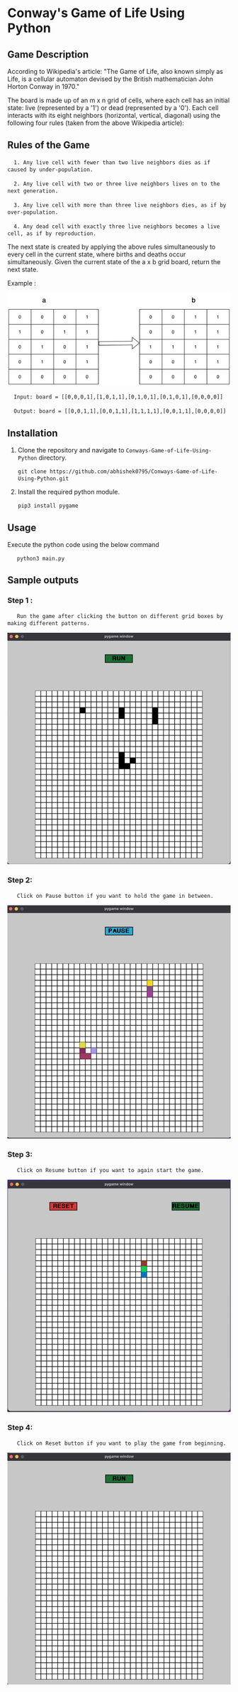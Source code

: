 # Conway's Game of Life Using Python

## Game Description

According to Wikipedia's article: "The Game of Life, also known simply as Life, is a cellular automaton devised by the British mathematician John Horton Conway in 1970."

The board is made up of an m x n grid of cells, where each cell has an initial state: live (represented by a  '1') or dead (represented by a  '0'). Each cell interacts with its eight neighbors (horizontal, vertical, diagonal) using the following four rules (taken from the above Wikipedia article):

## Rules of the Game

      1. Any live cell with fewer than two live neighbors dies as if caused by under-population.

      2. Any live cell with two or three live neighbors lives on to the next generation.

      3. Any live cell with more than three live neighbors dies, as if by over-population.

      4. Any dead cell with exactly three live neighbors becomes a live cell, as if by reproduction.
      
The next state is created by applying the above rules simultaneously to every cell in the current state, where births and deaths occur simultaneously. Given the current state of the a x b grid board, return the next state.

 
Example :

<img src="Example.jpg" alt="Example">

      Input: board = [[0,0,0,1],[1,0,1,1],[0,1,0,1],[0,1,0,1],[0,0,0,0]]

      Output: board = [[0,0,1,1],[0,0,1,1],[1,1,1,1],[0,0,1,1],[0,0,0,0]]

## Installation

1. Clone the repository and navigate to `Conways-Game-of-Life-Using-Python` directory.

       git clone https://github.com/abhishek0795/Conways-Game-of-Life-Using-Python.git

2. Install the required python module.
      
       pip3 install pygame

## Usage

Execute the python code using the below command

       python3 main.py

## Sample outputs

### Step 1 :

       Run the game after clicking the button on different grid boxes by making different patterns.

<img src="./Output_Images/Step-1.png" alt="step-1">

### Step 2:

       Click on Pause button if you want to hold the game in between.

<img src="./Output_Images/Step-2.png" alt="step-2">

### Step 3:

       Click on Resume button if you want to again start the game.

<img src="./Output_Images/Step-3.png" alt="step-3">

### Step 4:

       Click on Reset button if you want to play the game from beginning.

<img src="./Output_Images/Step-4.png" alt="step-4">